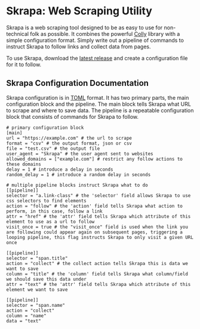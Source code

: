 # Skrapa: Web Scraping Utility

Skrapa is a web scraping tool designed to be as easy to use for non-technical folk as possible. It combines the powerful [Colly](http://go-colly.org/) library with a simple configuration format. Simply write out a pipeline of commands to instruct Skrapa to follow links and collect data from pages.

To use Skrapa, download the [latest release](https://github.com/david-torres/skrapa/releases) and create a configuration file for it to follow.

## Skrapa Configuration Documentation

Skrapa configuration is in [TOML](https://github.com/toml-lang/toml#toml) format. It has two primary parts, the main configuration block and the pipeline. The main block tells Skrapa what URL to scrape and where to save data. The pipeline is a repeatable configuration block that consists of commands for Skrapa to follow.

```
# primary configuration block
[main]
url = "https://example.com" # the url to scrape
format = "csv" # the output format, json or csv
file = "test.csv" # the output file
user_agent = "Skrapa" # the user agent sent to websites
allowed_domains = ["example.com"] # restrict any follow actions to these domains
delay = 1 # introduce a delay in seconds
random_delay = 1 # introduce a random delay in seconds

# multiple pipeline blocks instruct Skrapa what to do
[[pipeline]]
selector = "a.link-class" # the 'selector' field allows Skrapa to use css selectors to find elements
action = "follow" # the 'action' field tells Skrapa what action to perform, in this case, follow a link
attr = "href" # the 'attr' field tells Skrapa which attribute of this element to use as a url to follow
visit_once = true # the "visit_once" field is used when the link you are following could appear again on subsequent pages, triggering a looping pipeline, this flag instructs Skrapa to only visit a given URL once

[[pipeline]]
selector = "span.title"
action = "collect" # the collect action tells Skrapa this is data we want to save
column = "title" # the 'column' field tells Skrapa what column/field we should save this data under
attr = "text" # the 'attr' field tells Skrapa which attribute of this element we want to save

[[pipeline]]
selector = "span.name"
action = "collect"
column = "name"
data = "text"
```